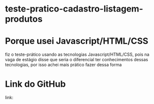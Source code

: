 # teste-pratico-cadastro-listagem-produtos

# Porque usei Javascript/HTML/CSS

fiz o teste-prático usando as tecnologias Javascript/HTML/CSS, pois na vaga de estágio disse que seria o diferencial ter conhecimentos dessas tecnologias, por isso achei mais prático fazer dessa forma 

# Link do GitHub

link: 